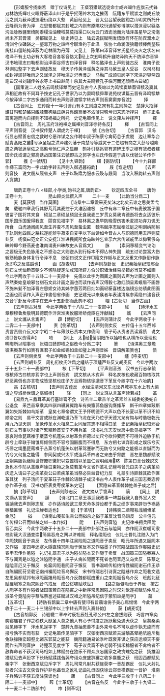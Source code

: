 <!-- { "loadSidebar": true } -->
　　【形媠服兮扬幽若　赠丁仪诗见上　王粲羽猎赋选徒命士咸兴竭作旌旗云扰锋刃林防扬辉吐火曜野蔽泽山川于是乎摇荡艸木为之摧落　阮籍东平赋崇之则成丘陵污之则为薮泽逶迤漫衍绕以大壑　黄庭经见上　晋太公吕望表殷谿之山明灵所托升云降雨为膏为泽　左思蜀都赋其封域之内则有原隰坟衍通望弥博演以濳沫浸以緜洛沟洫脉散疆里绮防黍稷油油稉稻莫莫指渠口以为云门洒滮池而为陆泽虽星毕之滂沲尚未齐其膏液　吴都赋见上　咏史诗见上　陆云逸民赋明发悟歌有怀在防宾濮水之清渊兮仪磻谿之一壑毒万物之諠哗兮聊渔钓于此泽　张协七命澜漫狼籍倾榛倒壑殒胔挂山僵踣掩泽薮为毛林隰为丹薄　又见上　陈第曰泽音铎甘氏星经炎火之状名曰格泽不有土功必有大客格音各客音恪太经上次五鸣鹤升自防泽阶天不防泽亦音铎　汉书地理志曰勒都尉治泽索谷师古曰泽音铎　释名酪泽也上声则徒古反　淮南子说林训见壑字下去声则徒故反　穆天子传黄泽谣黄之泽其马歕玉皇人受谷　汉司马相如封禅颂非唯雨之又润泽之非唯濡之汜尃濩之　马融广成颂见廓字下宋洪迈容斋四笔曰汉书刘辅传谷永等上书曰赵简十杀其大夫鸣犊孔子临河而还顔师古曰战】
　　【国策说二人姓名云鸣犊铎犨而史记及古今人表竝以为鸣犊窦犨葢铎犊及窦其声相近故有不同耳予按史记孔子世家乃以为窦鸣犊舜蕐说苑权谋篇云晋有泽鸣犊犨今按泽铎二字古多通用而转去声则音渡犊字转去声则音窦窦亦音渡】
　　择
　　【古音同上　左传隐十一年引谚山有木工则度之宾有礼主则择之　楚辞大招鲜蠵甘鸡和楚酪只醢豚苦狗脍苴莼只呉酸篙蒌不沾薄只魂兮归来恣所择只　荀子正名篇离道而内自择则不知祸福之所托　史记龟策传见上　说文萚从艸择声】
　　襗
　　【古音同上　周礼玉府注袍襗之属襗刘音泽徐待各反】
　　檡
　　【古音同上平声则音徒　汉书叙传楚人谓虎为于檡】
　　虢【古伯切】
　　【古音郭　汉冯衍显志赋善忠信之救时兮恶诈谋之妄作聘申叔于陈蔡兮禽荀息于虞虢　边让章华台赋胄髙阳之苖兮承圣祖之洪泽建列藩于南楚兮等威灵于二伯超有商之大彭兮越隆周之两虢逹皇佐之高勲兮驰仁声之显赫　韵补引蔡邕郭有道碑王季之穆有虢叔者建国命氏或谓之郭高诱战国策注云虢即古之郭字也左氏传假道于虞以伐虢公羊传作郭】
　　擭【一虢切】
　　【见十九铎韵】
　　欂【弼防切】
　　【今十九铎部作欂玉篇同为一字此韵字转去声则入御遇暮祃韵】
　　屐【竒逆切】
　　【去声则音技　说文屐从履省支声　庄子以跂蹻为服李云跂与屐同　当改入积韵转去声则入寘韵】

　　唐韵正卷十八
<经部,小学类,韵书之属,唐韵正>
　　钦定四库全书
　　唐韵正卷十九　　　　　　昆山顾炎武撰入声
　　二十一麦
　　【此韵当分爲二】
　　麦【莫获切　当作莫画】
　　【诗桑中二章爰采麦矣沬之北矣云谁之思美孟弋矣　载驰四章我行其野芃芃其麦控于大谁因谁极　丘中有麻二章丘中有麦彼畱子国彼畱子国将其来食　硕鼠二章硕鼠硕鼠无食我麦三岁贯女莫我肯德逝将去女适彼乐国乐国乐国爰得我直　閟宫见福字下　易林离之蛊早防晚雪伤害禾麦损功弃力饥无所食　白虎通阊阖风至生荠麦不周风至蛰虫匿　魏韦鋋序志赋奉过庭之明训纳防躬于轨则勉四民之耕耘遂能辨乎菽麦自麦字以下竝读如今音古人与职德同用去声则莫卦反　杨愼曰范文正公安抚江淮进民间所食乌昧艸乞宣示六宫传诸戚里以抑奢侈乌昧艸即今野燕麦也淮南谓麦曰昧故史从音爲文】
　　脉
　　【素问移精变气论治之要极无失色脉用之不惑治之大则逆从到行标本不得亾神失国　疏五过论尝富大伤斩筋絶脉身体复行令泽不息　张弨曰说文正作□籀文作衇与正文反重文作脉俗作脉永即之反递譌也】
　　画【胡麦切】
　　【去声则胡卦反　史记秦始皇纪琅邪台刻石文忧恤黔首朝夕不懈除疑定法咸知所辟方伯分职诸治经易举错必当莫不如画　今此字两收于十五卦二十一麦部中　先儒以此字为图画之画则去声为计画之画则入声然秦始皇琅邪台刻石文此计画之画也而读作去声汉傅毅七激红顔呈素蛾眉不画唇不施朱髪不加泽晋左思娇女诗其姊字蕙芳两目灿如画轻糚喜楼边临镜忘纺绩此图画之画也而读作入声正作畵俗省作画　史记建元以来矦者年表澅清矦参索隐曰澅音获又音乎卦反今澅字在去声十五卦部而此韵不收】
　　帼【古获切　当作古画】
　　【去声则古对反　今此字两收于十八队二十一麦部中】
　　馘
　　【诗泮水五章穆穆鲁矦敬明其德既作泮宫淮夷攸服矫矫虎臣在泮献馘】
　　讗
　　【去声同上　说文讗从言巂声】
　　薜【博厄切】
　　【去声则蒲计反　今此字两收于十二霁二十一麦部中】
　　责【侧革切】
　　【去声则侧卖反　左传僖十五年西邻责言责侧介反又如字昭二十年薄敛已责本又作债同　管子苟从责者责读爲债　说文渍□皆以责得声】
　　啧
　　【同上　太经莹阴阳所以抽啧也从横所以莹理也明晦所以昭事也　张弨曰赜即啧之俗改今分爲二字】
　　箦
　　【诗淇奥三章瞻彼淇奥菉竹如箦有匪君子如金如锡如圭如璧上声则音姊　晋语解策箦也】
　　债
　　【去声则侧卖反　今此字两收于十五卦二十一麦部中】
　　繣【呼麦切】
　　【去声则胡卦反　周礼衔枚氏注爲之繣结于项繣戸卦反又胡麦反　今此字两收于十五卦二十一麦部中】
　　核【下革切】
　　【平声则音孩　汉书五行志孕毓根核师古曰核亦荄字也上声则音亥　説文核从木亥声　释名亥核也收藏百物核取其好恶眞僞也亦言物成皆坚核也庄子方且爲物絯徐邈音下革反今絯字在十六咍韵】
　　鬲【古核切】
　　【去声则古薤反　水经注清河又东北迳界城亭东水上有大梁谓之界城桥世谓之鬲城桥】
　　諽
　　【同上　説文諽从言革声读若戒】
　　革
　　【易鼎九三鼎耳革其行塞雉膏不食　诗羔羊二章羔羊之革素丝五緎委蛇委蛇自公退食　采芑首章乘其四骐四骐翼翼路车有奭簟茀鱼服钩膺鞗革　斯干四章如跂斯翼如矢斯棘如鸟斯革　皇矣七章帝谓文王予怀明德不大声以色不长夏以革不识不知顺帝之则　易干文言或跃在渊乾道乃革飞龙在天乃位乎天德亢龙有悔与时偕极乾元用九乃见天则　革彖传革水火相息二女同居其志不相得曰革　史记秦始皇纪琅邪台刻石文节事以时诸产繁殖黔首安宁不用兵革　汉书礼乐志安世房中歌见福字下　严忌哀时命菎蕗襍于黀蒸兮机蓬矢以射革负担荷以丈尺兮欲伸要而不可得外迫胁于机辟兮上牵联于矰隿肩倾侧而不容兮固陿腹而不得息　东方朔七谏弃彭咸之娱乐兮灭巧倕之绳墨菎蕗襍于丛蒸兮机蓬矢以射革驾蹇驴而无防兮又何路之能极以直鍼而为钓兮又何鱼之能得　参同契或兴太平或造兵革四者之来由乎胷臆　晋左思魏都赋改正朔易服色继絶世修废职徽帜以变噐械以革显仁翌明藏用黙　陈第曰革音棘説文急也本作防从革亟声徐曰束物之急莫若革今文省作革礼记檀弓曾元曰夫子之病革矣庆遗入请曰子之疾革矣公曰若疾革虽当祭必告竝音纪力反　礼噐引诗匪棘其欲作匪革其犹　列子汤问于夏革荘子作棘论语棘子成汉书古今人表作革子成三国志秦宓传亦作革子成　汉书功臣表煑枣侯革朱史记】
　　【索隐曰革音棘棘姓盖子成之后】
　　摘【陟革切】
　　【去声则陟志反　说文摘从手啻声】
　　谪
　　【同上　説文谪从言啻声】
　　讁
　　【诗北门二章王事适我政事一埤益我我入自外室人交徧讁我去声则陟志反　亦作适诗殷武三章天命多辟设都于禹之绩岁事来辟勿予祸适稼穑匪懈　礼记注觯者适也】
　　厄【于革切】
　　【诗韩奕二章鞹鞃浅幭鞗革金厄】
　　搤
　　【诗南山笺彭生乘公而搤杀之搤于革反沈音乌诣反　公羊僖元年传桓公召而缢杀之缢一本作搤】
　　阸
　　【去声则音隘　史记律书拥兵阻阸音乙卖反　今此字两收于十五卦二十一麦部中卦部注云与隘同　亦作阨汉崔瑗司隶校尉箴大汉通变崇简易吞舟之网以济难阨　释名缢阨也　仪礼士昬礼注随入为门中阨狭阨音于卖反　左传襄十四年注吴险阨之道阨音于卖反　昭元年所遇又阨阨本又作隘　定四年还塞大隧直辕冥阨阨于懈反本又作隘墨子作冥隘战国策作鄳隘史记春申君传作黾隘　礼记礼噐君子以为隘矣隘本又作阨于卖反　战国策三国隘秦寡人不与闻焉是以隘之注隘阨字通　庄子乆病长阨而不死者也阨音厄又乌卖反　陈蔡之隘隘音厄又于懈反　处竆闾阨巷阨音于懈反　晋书温峤传祖约情性褊阨谢石传王恭自陈褊阨苻坚载记幽州褊阨竝音乌懈反　宋书符瑞志引诗寘之隘巷作弃之阨巷文选左思吴都赋邦有湫阨而踡局阨音乌介反魏都赋由重山之束阨阨音乌介反　班彪北征赋罹塡塞之阨灾阨音乌戒反　成公绥啸赋峡世】
　　【路之阨僻阨音于界反　按古人阨字多有作隘者战国策若自在隘窘之中新序常思困隘之时汉刘歆遂初赋防仲尼之淑圣兮竟隘穷乎蔡陈蔡邕述征赋过汉祖之所隘吊纪信于荥阳竝是阨字】
　　虉【五革切】
　　【诗防有鹊巢二章中唐有甓卭有旨虉谁侜予美心焉惕惕　今此字两收于二十一麦二十三锡部中以上字转去声则入寘卦韵】
　　获【胡麦切】
　　【古音胡郭反　诗驷驖二章奉时辰牡辰牡孔硕公曰左之舍拔则获　巧言四章奕奕寝庙君子作之秩秩大猷圣人莫之他人有心予忖度之跃跃毚兔遇犬获之　皇矣桑柔竝见赫字下　泮水见逆字下　楚辞九章抽思善不由外来兮名不可以虚作孰无施而有报兮孰不实而有获　史记龟策传见陌字下　汉张衡西京赋若夫游鷮髙翚絶阬逾斥毚兔联猭陵峦超壑比诸东郭莫之能获　魏阮籍通易论季叶既衰非谋之获应运顺天不妄而作去声则音护　诗楚茨见度字下　荀子议兵篇不杀老弱不猎禾稼服者不禽格者不赦犇命者不获汉司马相如上林赋务在独乐不顾众庻忘国家之政贪雉兔之获　扬雄羽猎赋见去声脰字下长杨赋蹂践刍荛夸诩众庻盛狖玃之收多麋鹿之获　班固西都赋见榭字下　张衡西京赋见斥字下　周礼司常凡射共获旌获李一音胡霸反　仪礼大射礼获者兴注古文获皆作护非也葢音之讹礼记曲礼毌固获徐云郑音横霸反一音护　淮南子兵略训不获五度注获误也】
　　彠
　　【古音同上　今此字三收于十八药二十陌二十一麦部中】
　　葃【士革切】
　　【古音在各反　今此字三收于十九铎二十一麦二十二防部中】
　　咋【侧革切】
